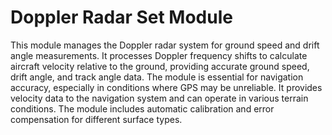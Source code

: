 # Doppler Radar Set Module

This module manages the Doppler radar system for ground speed and drift angle measurements. It processes Doppler frequency shifts to calculate aircraft velocity relative to the ground, providing accurate ground speed, drift angle, and track angle data. The module is essential for navigation accuracy, especially in conditions where GPS may be unreliable. It provides velocity data to the navigation system and can operate in various terrain conditions. The module includes automatic calibration and error compensation for different surface types.
